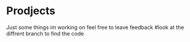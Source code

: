 # Prodjects
Just some things im working on feel free to leave feedback
#look at the diffrent branch to find the code
